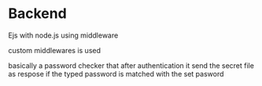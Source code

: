# Backend
Ejs with node.js using middleware

custom middlewares is used

basically a password checker that after authentication it send the secret file as respose if the typed password is matched with the set pasword

